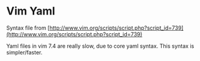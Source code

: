 Vim Yaml
========

Syntax file from [http://www.vim.org/scripts/script.php?script_id=739](http://www.vim.org/scripts/script.php?script_id=739)

Yaml files in vim 7.4 are really slow, due to core yaml syntax. This syntax is simpler/faster.
